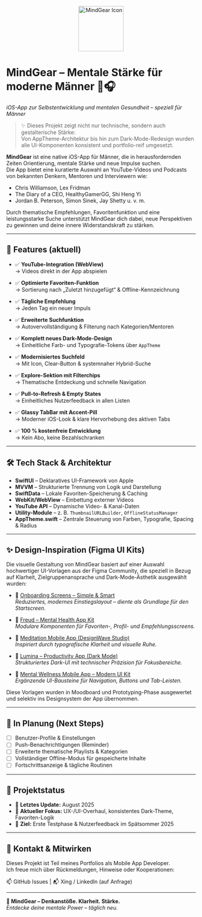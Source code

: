 <p align="center">
  <img src="https://res.cloudinary.com/dpaehynl2/image/upload/v1747665413/ChatGPT_Image_18._Mai_2025_16_37_57_rkbu11.png" alt="MindGear Icon" width="120" />
</p>

# **MindGear – Mentale Stärke für moderne Männer** 🧠🎧  
*iOS-App zur Selbstentwicklung und mentalen Gesundheit – speziell für Männer*

> ✨ Dieses Projekt zeigt nicht nur technische, sondern auch gestalterische Stärke:  
> Von AppTheme-Architektur bis hin zum Dark-Mode-Redesign wurden alle UI-Komponenten konsistent und portfolio-reif umgesetzt.

**MindGear** ist eine native iOS-App für Männer, die in herausfordernden Zeiten Orientierung, mentale Stärke und neue Impulse suchen.  
Die App bietet eine kuratierte Auswahl an YouTube-Videos und Podcasts von bekannten Denkern, Mentoren und Interviewern wie:

- Chris Williamson, Lex Fridman  
- The Diary of a CEO, HealthyGamerGG, Shi Heng Yi  
- Jordan B. Peterson, Simon Sinek, Jay Shetty u. v. m.

Durch thematische Empfehlungen, Favoritenfunktion und eine leistungsstarke Suche unterstützt MindGear dich dabei, neue Perspektiven zu gewinnen und deine innere Widerstandskraft zu stärken.

---

## 🧩 **Features (aktuell)**

- ✅ **YouTube-Integration (WebView)**  
  → Videos direkt in der App abspielen

- ✅ **Optimierte Favoriten-Funktion**  
  → Sortierung nach „Zuletzt hinzugefügt“ & Offline-Kennzeichnung

- ✅ **Tägliche Empfehlung**  
  → Jeden Tag ein neuer Impuls

- ✅ **Erweiterte Suchfunktion**  
  → Autovervollständigung & Filterung nach Kategorien/Mentoren

- ✅ **Komplett neues Dark-Mode-Design**  
  → Einheitliche Farb- und Typografie-Tokens über `AppTheme`

- ✅ **Modernisiertes Suchfeld**  
  → Mit Icon, Clear-Button & systemnaher Hybrid-Suche

- ✅ **Explore-Sektion mit Filterchips**  
  → Thematische Entdeckung und schnelle Navigation

- ✅ **Pull-to-Refresh & Empty States**  
  → Einheitliches Nutzerfeedback in allen Listen

- ✅ **Glassy TabBar mit Accent-Pill**  
  → Moderner iOS-Look & klare Hervorhebung des aktiven Tabs

- ✅ **100 % kostenfreie Entwicklung**  
  → Kein Abo, keine Bezahlschranken

---

## 🛠️ **Tech Stack & Architektur**

- **SwiftUI** – Deklaratives UI-Framework von Apple  
- **MVVM** – Strukturierte Trennung von Logik und Darstellung  
- **SwiftData** – Lokale Favoriten-Speicherung & Caching  
- **WebKit/WebView** – Einbettung externer Videos  
- **YouTube API** – Dynamische Video- & Kanal-Daten  
- **Utility-Module** – z. B. `ThumbnailURLBuilder`, `OfflineStatusManager`  
- **AppTheme.swift** – Zentrale Steuerung von Farben, Typografie, Spacing & Radius

---

## ✨ **Design-Inspiration (Figma UI Kits)**

Die visuelle Gestaltung von MindGear basiert auf einer Auswahl hochwertiger UI-Vorlagen aus der Figma Community, die speziell in Bezug auf Klarheit, Zielgruppenansprache und Dark-Mode-Ästhetik ausgewählt wurden:

- 🥇 [Onboarding Screens – Simple & Smart](https://www.figma.com/community/file/1281617727220411922)  
  *Reduziertes, modernes Einstiegslayout – diente als Grundlage für den Startscreen.*

- 🥈 [Freud – Mental Health App Kit](https://www.figma.com/community/file/1419755383210168032)  
  *Modulare Komponenten für Favoriten-, Profil- und Empfehlungsscreens.*

- 🥉 [Meditation Mobile App (DesignWave Studio)](https://www.figma.com/community/file/1218131950418014247)  
  *Inspiriert durch typografische Klarheit und visuelle Ruhe.*

- 🧩 [Lumina – Productivity App (Dark Mode)](https://www.figma.com/community/file/1374035111201279802)  
  *Strukturiertes Dark-UI mit technischer Präzision für Fokusbereiche.*

- 🔄 [Mental Wellness Mobile App – Modern UI Kit](https://www.figma.com/community/file/1379207519852717015)  
  *Ergänzende UI-Bausteine für Navigation, Buttons und Tab-Leisten.*

Diese Vorlagen wurden in Moodboard und Prototyping-Phase ausgewertet und selektiv ins Designsystem der App übernommen.

---

## 🧪 **In Planung (Next Steps)**

- [ ] Benutzer-Profile & Einstellungen  
- [ ] Push-Benachrichtigungen (Reminder)  
- [ ] Erweiterte thematische Playlists & Kategorien  
- [ ] Vollständiger Offline-Modus für gespeicherte Inhalte  
- [ ] Fortschrittsanzeige & tägliche Routinen  

---

## 📆 **Projektstatus**

- 🔄 **Letztes Update:** August 2025  
- 🧱 **Aktueller Fokus:** UX-/UI-Overhaul, konsistentes Dark-Theme, Favoriten-Logik  
- 🎯 **Ziel:** Erste Testphase & Nutzerfeedback im Spätsommer 2025

---

## 🤝 **Kontakt & Mitwirken**

Dieses Projekt ist Teil meines Portfolios als Mobile App Developer.  
Ich freue mich über Rückmeldungen, Hinweise oder Kooperationen:

📫 GitHub Issues | 📬 Xing / LinkedIn (auf Anfrage)

---

**🚀 MindGear – Denkanstöße. Klarheit. Stärke.**  
*Entdecke deine mentale Power – täglich neu.*
